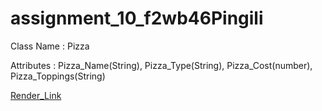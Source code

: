 # assignment_10_f2wb46Pingili

Class Name : Pizza

Attributes : Pizza_Name(String), Pizza_Type(String), Pizza_Cost(number), Pizza_Toppings(String)

[Render_Link](https://f2db46pingili.onrender.com/)
